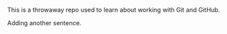 This is a throwaway repo used to learn about working with Git and GitHub.

 Adding another sentence.
